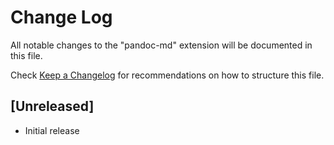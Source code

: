 # Change Log

All notable changes to the "pandoc-md" extension will be documented in this file.

Check [Keep a Changelog](http://keepachangelog.com/) for recommendations on how to structure this file.

## [Unreleased]

- Initial release